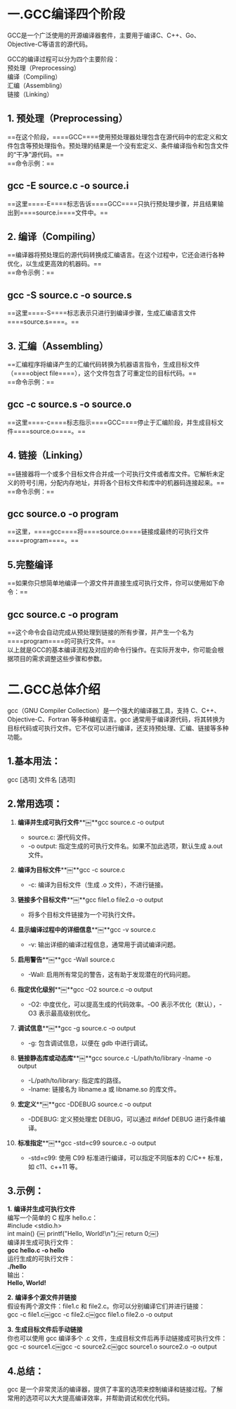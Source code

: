 # 一.GCC编译四个阶段

GCC是一个广泛使用的开源编译器套件，主要用于编译C、C++、Go、Objective-C等语言的源代码。
 
GCC的编译过程可以分为四个主要阶段：  
预处理（Preprocessing）  
编译（Compiling）  
汇编（Assembling）  
链接（Linking）
 
## 1. 预处理（Preprocessing）

==在这个阶段，====GCC====使用预处理器处理包含在源代码中的宏定义和文件包含等预处理指令。预处理的结果是一个没有宏定义、条件编译指令和包含文件的“干净”源代码。==  
==命令示例：==

## **gcc -E source.c -o source.i**

==这里====-E====标志告诉====GCC====只执行预处理步骤，并且结果输出到====source.i====文件中。==
 
## 2. 编译（Compiling）

==编译器将预处理后的源代码转换成汇编语言。在这个过程中，它还会进行各种优化，以生成更高效的机器码。==  
==命令示例：==

## **gcc -S source.c -o source.s**

==这里====-S====标志表示只进行到编译步骤，生成汇编语言文件====source.s====。==
 
## 3. 汇编（Assembling）

==汇编程序将编译产生的汇编代码转换为机器语言指令，生成目标文件（====object file====），这个文件包含了可重定位的目标代码。==  
==命令示例：==

## **gcc -c source.s -o source.o**

==这里====-c====标志指示====GCC====停止于汇编阶段，并生成目标文件====source.o====。==
 
## 4. 链接（Linking）

==链接器将一个或多个目标文件合并成一个可执行文件或者库文件。它解析未定义的符号引用，分配内存地址，并将各个目标文件和库中的机器码连接起来。==  
==命令示例：==

## **gcc source.o -o program**

==这里，====gcc====将====source.o====链接成最终的可执行文件====program====。==
 
## 5.完整编译

==如果你只想简单地编译一个源文件并直接生成可执行文件，你可以使用如下命令：==

## gcc source.c -o program

==这个命令会自动完成从预处理到链接的所有步骤，并产生一个名为====program====的可执行文件。==  
以上就是GCC的基本编译流程及对应的命令行操作。在实际开发中，你可能会根据项目的需求调整这些步骤和参数。
    
# 二.GCC总体介绍

gcc（GNU Compiler Collection）是一个强大的编译器工具，支持 C、C++、Objective-C、Fortran 等多种编程语言。gcc 通常用于编译源代码，将其转换为目标代码或可执行文件。它不仅可以进行编译，还支持预处理、汇编、链接等多种功能。
 
## 1.基本用法：

gcc [选项] 文件名 [选项]
 
## 2.常用选项：

1. **编译并生成可执行文件****￼**gcc source.c -o output
    
    - source.c: 源代码文件。
    - -o output: 指定生成的可执行文件名。如果不加此选项，默认生成 a.out 文件。
2. **编译为目标文件****￼**gcc -c source.c
    
    - -c: 编译为目标文件（生成 .o 文件），不进行链接。
3. **链接多个目标文件****￼**gcc file1.o file2.o -o output
    
    - 将多个目标文件链接为一个可执行文件。
4. **显示编译过程中的详细信息****￼**gcc -v source.c
    
    - -v: 输出详细的编译过程信息，通常用于调试编译问题。
5. **启用警告****￼**gcc -Wall source.c
    
    - -Wall: 启用所有常见的警告，这有助于发现潜在的代码问题。
6. **指定优化级别****￼**gcc -O2 source.c -o output
    
    - -O2: 中度优化，可以提高生成的代码效率。-O0 表示不优化（默认），-O3 表示最高级别优化。
7. **调试信息****￼**gcc -g source.c -o output
    
    - -g: 包含调试信息，以便在 gdb 中进行调试。
8. **链接静态库或动态库****￼**gcc source.c -L/path/to/library -lname -o output
    
    - -L/path/to/library: 指定库的路径。
    - -lname: 链接名为 libname.a 或 libname.so 的库文件。
9. **宏定义****￼**gcc -DDEBUG source.c -o output
    
    - -DDEBUG: 定义预处理宏 DEBUG，可以通过 #ifdef DEBUG 进行条件编译。
10. **标准指定****￼**gcc -std=c99 source.c -o output
    
    - -std=c99: 使用 C99 标准进行编译，可以指定不同版本的 C/C++ 标准，如 c11、c++11 等。
 
## 3.示例：

**1.** **编译并生成可执行文件**  
编写一个简单的 C 程序 hello.c：  
#include <stdio.h>  
int main() {￼ printf("Hello, World!\n");￼ return 0;￼}  
编译并生成可执行文件：  
**gcc hello.c -o hello**  
运行生成的可执行文件：  
**./hello**  
输出：  
**Hello, World!**
 
**2.** **编译多个源文件并链接**  
假设有两个源文件：file1.c 和 file2.c。你可以分别编译它们并进行链接：  
gcc -c file1.c￼gcc -c file2.c￼gcc file1.o file2.o -o output
 
**3.** **生成目标文件后手动链接**  
你也可以使用 gcc 编译多个 .c 文件，生成目标文件后再手动链接成可执行文件：  
gcc -c source1.c￼gcc -c source2.c￼gcc source1.o source2.o -o output
 
## 4.总结：

gcc 是一个非常灵活的编译器，提供了丰富的选项来控制编译和链接过程。了解常用的选项可以大大提高编译效率，并帮助调试和优化代码。